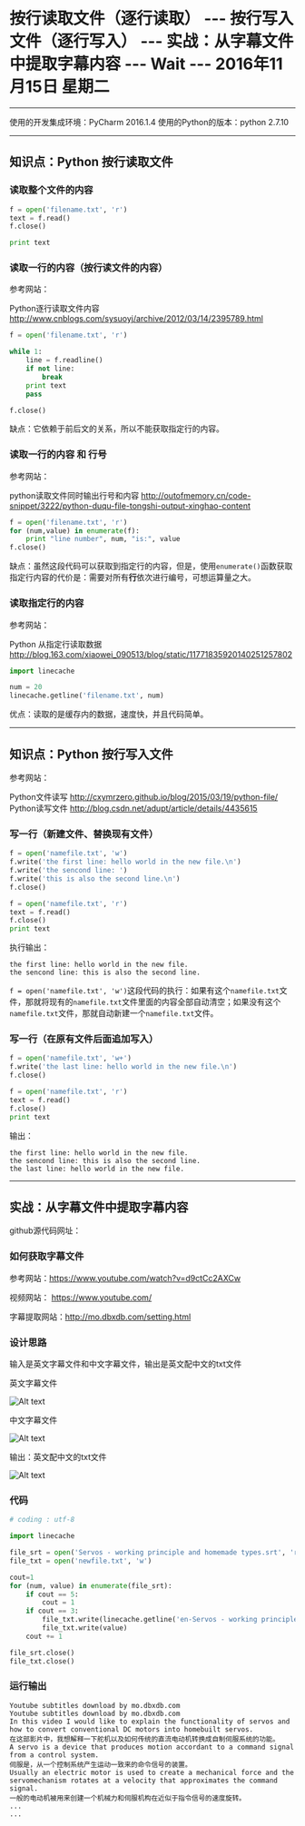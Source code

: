 # 按行读取文件（逐行读取） --- 按行写入文件（逐行写入） --- 实战：从字幕文件中提取字幕内容 --- Wait --- 2016年11月15日 星期二


---

使用的开发集成环境：PyCharm 2016.1.4
使用的Python的版本：python 2.7.10

---

## 知识点：Python 按行读取文件 



### 读取整个文件的内容

```python
f = open('filename.txt', 'r')
text = f.read()
f.close()

print text
```

### 读取一行的内容（按行读文件的内容）

参考网站：

Python逐行读取文件内容
http://www.cnblogs.com/sysuoyj/archive/2012/03/14/2395789.html


```python
f = open('filename.txt', 'r')

while 1:
	line = f.readline()
	if not line:
		break
	print text
	pass

f.close()
```

缺点：它依赖于前后文的关系，所以不能获取指定行的内容。

### 读取一行的内容 和 行号

参考网站：

python读取文件同时输出行号和内容
http://outofmemory.cn/code-snippet/3222/python-duqu-file-tongshi-output-xinghao-content

```python
f = open('filename.txt', 'r')
for (num,value) in enumerate(f):
	print "line number", num, "is:", value
f.close()
```

缺点：虽然这段代码可以获取到指定行的内容，但是，使用`enumerate()`函数获取指定行内容的代价是：需要对所有**行**依次进行编号，可想运算量之大。

### 读取指定行的内容

参考网站：

Python 从指定行读取数据 
http://blog.163.com/xiaowei_090513/blog/static/11771835920140251257802

```python
import linecache

num = 20
linecache.getline('filename.txt', num)
```

优点：读取的是缓存内的数据，速度快，并且代码简单。

---

## 知识点：Python 按行写入文件

参考网站：

Python文件读写
http://cxymrzero.github.io/blog/2015/03/19/python-file/
Python读写文件
http://blog.csdn.net/adupt/article/details/4435615

### 写一行（新建文件、替换现有文件）

```python
f = open('namefile.txt', 'w')
f.write('the first line: hello world in the new file.\n')
f.write('the sencond line: ')
f.write('this is also the second line.\n')
f.close()

f = open('namefile.txt', 'r')
text = f.read()
f.close()
print text
```

执行输出：

```
the first line: hello world in the new file.
the sencond line: this is also the second line.

```

`f = open('namefile.txt', 'w')`这段代码的执行：如果有这个`namefile.txt`文件，那就将现有的`namefile.txt`文件里面的内容全部自动清空；如果没有这个`namefile.txt`文件，那就自动新建一个`namefile.txt`文件。


### 写一行（在原有文件后面追加写入）

```python
f = open('namefile.txt', 'w+')
f.write('the last line: hello world in the new file.\n')
f.close()

f = open('namefile.txt', 'r')
text = f.read()
f.close()
print text
```

输出：

```
the first line: hello world in the new file.
the sencond line: this is also the second line.
the last line: hello world in the new file.

```

---

## 实战：从字幕文件中提取字幕内容

github源代码网址：

### 如何获取字幕文件

参考网站：https://www.youtube.com/watch?v=d9ctCc2AXCw

视频网站： https://www.youtube.com/

字幕提取网站：http://mo.dbxdb.com/setting.html

### 设计思路

输入是英文字幕文件和中文字幕文件，输出是英文配中文的txt文件

英文字幕文件

![Alt text](/img/1479414135007.png)

中文字幕文件

![Alt text](/img/1479414161811.png)

输出：英文配中文的txt文件

![Alt text](/img/1479414198952.png)


### 代码

```python
# coding : utf-8

import linecache

file_srt = open('Servos - working principle and homemade types.srt', 'r')
file_txt = open('newfile.txt', 'w')

cout=1
for (num, value) in enumerate(file_srt):
    if cout == 5:
        cout = 1
    if cout == 3:
        file_txt.write(linecache.getline('en-Servos - working principle and homemade types.srt', num+1))
        file_txt.write(value)
    cout += 1

file_srt.close()
file_txt.close()

```

### 运行输出

```
Youtube subtitles download by mo.dbxdb.com 
Youtube subtitles download by mo.dbxdb.com 
In this video I would like to explain the functionality of servos and how to convert conventional DC motors into homebuilt servos.
在这部影片中，我想解释一下舵机以及如何传统的直流电动机转换成自制伺服系统的功能。 
A servo is a device that produces motion accordant to a command signal from a control system.
伺服是，从一个控制系统产生运动一致来的命令信号的装置。 
Usually an electric motor is used to create a mechanical force and the servomechanism rotates at a velocity that approximates the command signal.
一般的电动机被用来创建一个机械力和伺服机构在近似于指令信号的速度旋转。 
...
...
```